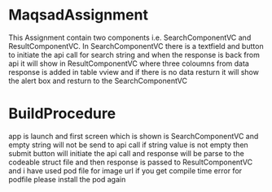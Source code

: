 # MaqsadAssignment
This Assignment contain two components i.e. SearchComponentVC and ResultComponentVC. In SearchComponentVC there is a textfield and button to initiate the
api call for search string and when the response is back from api it will show in ResultComponentVC where three coloumns from data response is added in table
vview and if there is no data resturn it will show the alert box and resturn to the SearchComponentVC

# BuildProcedure 
app is launch and first screen which is shown is SearchComponentVC and empty string will not be send to api call if string value is not empty then submit
button will initiate the api call and response will be parse to the codeable struct file and then response is passed to ResultComponentVC and i have used pod file for image url if you get compile time error for podfile please install the pod again 
